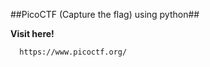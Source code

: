 ##PicoCTF (Capture the flag) using python##

<strong>Visit here!</strong>
```bash
  https://www.picoctf.org/
